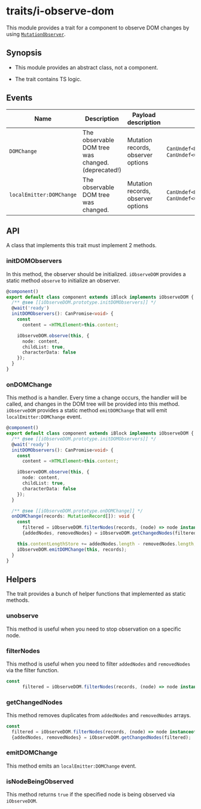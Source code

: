 # traits/i-observe-dom

This module provides a trait for a component to observe DOM changes by using [`MutationObserver`](https://developer.mozilla.org/en-US/docs/Web/API/MutationObserver).

## Synopsis

* This module provides an abstract class, not a component.

* The trait contains TS logic.

## Events

| Name                     | Description                                                  | Payload description                | Payload                                                   |
| ------------------------ | ------------------------------------------------------------ | ---------------------------------- | --------------------------------------------------------- |
| `DOMChange`              | The observable DOM tree was changed. (deprecated!)           | Mutation records, observer options | `CanUndef<MutationRecord[]>`, `CanUndef<ObserverOptions>` |
| `localEmitter:DOMChange` | The observable DOM tree was changed.                         | Mutation records, observer options | `CanUndef<MutationRecord[]>`, `CanUndef<ObserverOptions>` |

## API

A class that implements this trait must implement 2 methods.

### initDOMObservers

In this method, the observer should be initialized. `iObserveDOM` provides a static method `observe` to initialize an observer.

```typescript
@component()
export default class component extends iBlock implements iObserveDOM {
  /** @see [[iObserveDOM.prototype.initDOMObservers]] */
  @wait('ready')
  initDOMObservers(): CanPromise<void> {
    const
      content = <HTMLElement>this.content;

    iObserveDOM.observe(this, {
      node: content,
      childList: true,
      characterData: false
    });
  }
}
```

### onDOMChange

This method is a handler. Every time a change occurs, the handler will be called, and changes in the DOM tree will be provided into this method.
`iObserveDOM` provides a static method `emitDOMChange` that will emit `localEmitter:DOMChange` event.

```typescript
@component()
export default class component extends iBlock implements iObserveDOM {
  /** @see [[iObserveDOM.prototype.initDOMObservers]] */
  @wait('ready')
  initDOMObservers(): CanPromise<void> {
    const
      content = <HTMLElement>this.content;

    iObserveDOM.observe(this, {
      node: content,
      childList: true,
      characterData: false
    });
  }

  /** @see [[iObserveDOM.prototype.onDOMChange]] */
  onDOMChange(records: MutationRecord[]): void {
    const
      filtered = iObserveDOM.filterNodes(records, (node) => node instanceof HTMLElement),
      {addedNodes, removedNodes} = iObserveDOM.getChangedNodes(filtered);

    this.contentLengthStore += addedNodes.length - removedNodes.length;
    iObserveDOM.emitDOMChange(this, records);
  }
}
```

## Helpers

The trait provides a bunch of helper functions that implemented as static methods.

### unobserve

This method is useful when you need to stop observation on a specific node.

### filterNodes

This method is useful when you need to filter `addedNodes` and `removedNodes` via the filter function.

```typescript
const
      filtered = iObserveDOM.filterNodes(records, (node) => node instanceof HTMLElement)
```

### getChangedNodes

This method removes duplicates from `addedNodes` and `removedNodes` arrays.

```typescript
const
  filtered = iObserveDOM.filterNodes(records, (node) => node instanceof HTMLElement),
  {addedNodes, removedNodes} = iObserveDOM.getChangedNodes(filtered);
```

### emitDOMChange

This method emits an `localEmitter:DOMChange` event.

### isNodeBeingObserved

This method returns `true` if the specified node is being observed via `iObserveDOM`.
